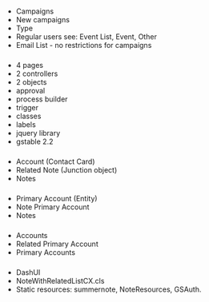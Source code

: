 ###
* Campaigns
* New campaigns
* Type
* Regular users see: Event List, Event, Other
* Email List - no restrictions for campaigns
###
* 4 pages
* 2 controllers
* 2 objects
* approval
* process builder
* trigger
* classes
* labels
* jquery library
* gstable 2.2
###
* Account (Contact Card)
* Related Note (Junction object)
* Notes
###
* Primary Account (Entity)
* Note Primary Account
* Notes
###
* Accounts
* Related Primary Account
* Primary Accounts
###
* DashUI
* NoteWithRelatedListCX.cls
* Static resources: summernote, NoteResources, GSAuth.
